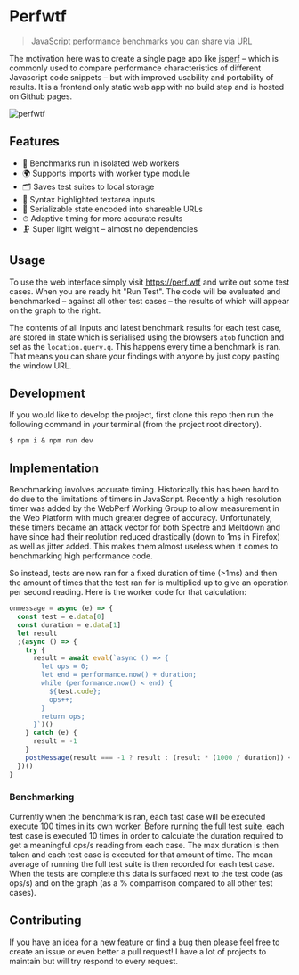 # Perfwtf

> JavaScript performance benchmarks you can share via URL

The motivation here was to create a single page app like [jsperf](https://jsperf.com) – which is commonly used to compare performance characteristics of different Javascript code snippets – but with improved usability and portability of results. It is a frontend only static web app with no build step and is hosted on Github pages.

![perfwtf](https://user-images.githubusercontent.com/1457604/78142792-49dc2e80-7425-11ea-95a5-2003b2b027f1.gif)

## Features

- 🧪 Benchmarks run in isolated web workers
- 🌍 Supports imports with worker type module
- 🗂 Saves test suites to local storage
- 🎨 Syntax highlighted textarea inputs
- 🔗 Serializable state encoded into shareable URLs
- ⏱ Adaptive timing for more accurate results
- 🗜 Super light weight – almost no dependencies

## Usage

To use the web interface simply visit https://perf.wtf and write out some test cases. When you are ready hit "Run Test". The code will be evaluated and benchmarked – against all other test cases – the results of which will appear on the graph to the right.

The contents of all inputs and latest benchmark results for each test case, are stored in state which is serialised using the browsers `atob` function and set as the `location.query.q`. This happens every time a benchmark is ran. That means you can share your findings with anyone by just copy pasting the window URL.

## Development

If you would like to develop the project, first clone this repo then run the following command in your terminal (from the project root directory).

```
$ npm i & npm run dev
```

## Implementation

Benchmarking involves accurate timing. Historically this has been hard to do due to the limitations of timers in JavaScript. Recently a high resolution timer was added by the WebPerf Working Group to allow measurement in the Web Platform with much greater degree of accuracy. Unfortunately, these timers became an attack vector for both Spectre and Meltdown and have since had their reolution reduced drastically (down to 1ms in Firefox) as well as jitter added. This makes them almost useless when it comes to benchmarking high performance code.

So instead, tests are now ran for a fixed duration of time (>1ms) and then the amount of times that the test ran for is multiplied up to give an operation per second reading. Here is the worker code for that calculation:

```js
onmessage = async (e) => {
  const test = e.data[0]
  const duration = e.data[1]
  let result
  ;(async () => {
    try {
      result = await eval(`async () => {
        let ops = 0;
        let end = performance.now() + duration;
        while (performance.now() < end) {
          ${test.code};
          ops++;
        }
        return ops;
      }`)()
    } catch (e) {
      result = -1
    }
    postMessage(result === -1 ? result : (result * (1000 / duration)) << 0)
  })()
}
```

### Benchmarking

Currently when the benchmark is ran, each tast case will be executed execute 100 times in its own worker. Before running the full test suite, each test case is executed 10 times in order to calculate the duration required to get a meaningful ops/s reading from each case. The max duration is then taken and each test case is executed for that amount of time. The mean average of running the full test suite is then recorded for each test case. When the tests are complete this data is surfaced next to the test code (as ops/s) and on the graph (as a % comparrison compared to all other test cases).

## Contributing

If you have an idea for a new feature or find a bug then please feel free to create an issue or even better a pull request! I have a lot of projects to maintain but will try respond to every request.
